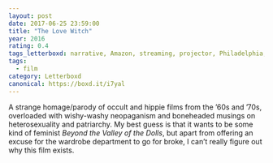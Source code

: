 ```yaml
---
layout: post 
date: 2017-06-25 23:59:00
title: "The Love Witch"
year: 2016
rating: 0.4
tags_letterboxd: narrative, Amazon, streaming, projector, Philadelphia, Leah
tags:
  - film
category: Letterboxd
canonical: https://boxd.it/i7yal
---
```


A strange homage/parody of occult and hippie films from the ’60s and ’70s, overloaded with wishy-washy neopaganism and boneheaded musings on heterosexuality and patriarchy. My best guess is that it wants to be some kind of feminist <cite>Beyond the Valley of the Dolls</cite>, but apart from offering an excuse for the wardrobe department to go for broke, I can’t really figure out why this film exists.